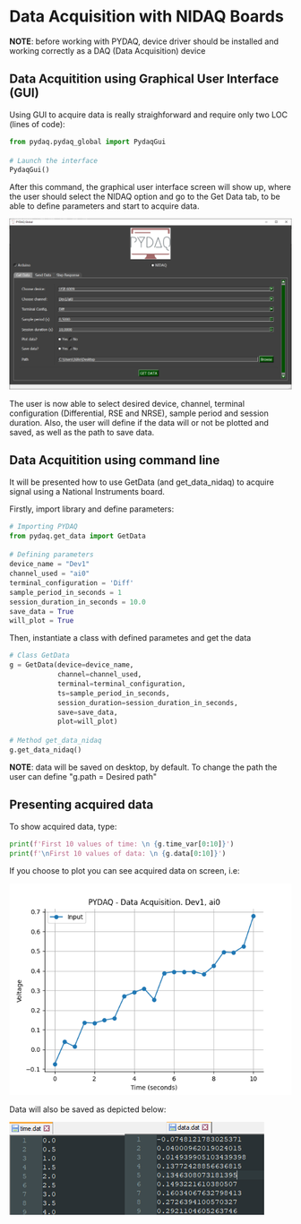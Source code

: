 # Data Acquisition with NIDAQ Boards

**NOTE**: before working with PYDAQ, device driver should be installed and working correctly as a DAQ (Data Acquisition)
device

## Data Acquitition using Graphical User Interface (GUI)

Using GUI to acquire data is really straighforward and require only
two LOC (lines of code):

```python
from pydaq.pydaq_global import PydaqGui

# Launch the interface
PydaqGui()
```

After this command, the graphical user interface screen will show up, where the
user should select the NIDAQ option and go to the Get Data tab,
to be able to define parameters and start to acquire data.

![](img/get_data_nidaq.png)

The user is now able to select desired device, channel, terminal configuration
(Differential, RSE and NRSE), sample period and session duration. Also,
the user will define if the data will or not be plotted and saved, as well as the path to
save data.

## Data Acquitition using command line

It will be presented how to use GetData (and get_data_nidaq) to acquire signal using a National Instruments board.

Firstly, import library and define parameters:

```python
# Importing PYDAQ
from pydaq.get_data import GetData

# Defining parameters
device_name = "Dev1"
channel_used = "ai0"
terminal_configuration = 'Diff'
sample_period_in_seconds = 1
session_duration_in_seconds = 10.0
save_data = True
will_plot = True
```

Then, instantiate a class with defined parametes and get the data

```python
# Class GetData
g = GetData(device=device_name,
            channel=channel_used,
            terminal=terminal_configuration,
            ts=sample_period_in_seconds,
            session_duration=session_duration_in_seconds,
            save=save_data,
            plot=will_plot)

# Method get_data_nidaq
g.get_data_nidaq()
```

**NOTE**: data will be saved on desktop, by default. To change the path the user can define "g.path = Desired path"

## Presenting acquired data

To show acquired data, type:

```python
print(f'First 10 values of time: \n {g.time_var[0:10]}')
print(f'\nFirst 10 values of data: \n {g.data[0:10]}')
```

If you choose to plot you can see acquired data on screen, i.e:

![](img/acquired_data_nidaq.png)

Data will also be saved as depicted below:

![](img/data.png)